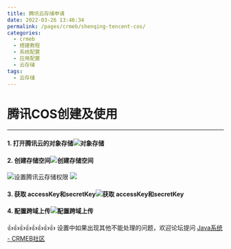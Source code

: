 ```yaml
---
title: 腾讯云存储申请
date: 2022-03-26 13:46:34
permalink: /pages/crmeb/shenqing-tencent-cos/
categories:
  - crmeb
  - 搭建教程
  - 系统配置
  - 应用配置
  - 云存储
tags:
  - 云存储
---
```


# **腾讯COS创建及使用**

*****

#### 1. 打开腾讯云的对象存储![对象存储](http://pic.xbdzz.cn/write/202112221532931.png)

#### 2. 创建存储空间![创建存储空间](http://pic.xbdzz.cn/write/202112221532932.png)
![设置腾讯云存储权限](http://pic.xbdzz.cn/write/202112221532933.png)
![](http://pic.xbdzz.cn/write/202112221532934.png)

#### 3. 获取 accessKey和secretKey![获取 accessKey和secretKey](http://pic.xbdzz.cn/write/202112221532935.png)

#### 4. 配置跨域上传![配置跨域上传](http://pic.xbdzz.cn/write/202112221532936.png)

👍👍👍👍👍👍👍👍 设置中如果出现其他不能处理的问题，欢迎论坛提问 [Java系统 - CRMEB社区](https://q.crmeb.com/?categoryId=122&sequence=0)